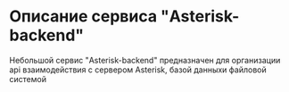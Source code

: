 # Описание сервиса "Asterisk-backend"

Небольшой сервис "Asterisk-backend" предназначен для организации api взаимодействия с сервером Asterisk, базой данныхи файловой системой


